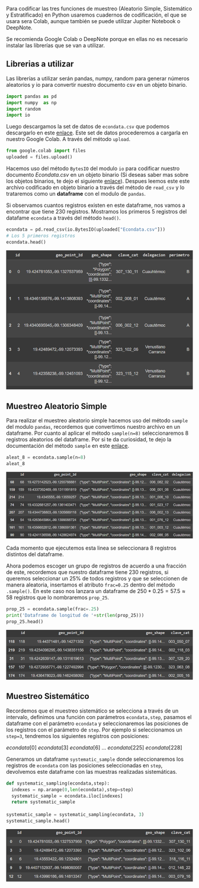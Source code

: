 Para codificar las tres funciones de muestreo (Aleatorio Simple, Sistemático y Estratificado) en Python usaremos cuadernos de codificación, el que se usara sera Colab, aunque también se puede utilizar Jupiter Notebook o DeepNote.

Se recomienda Google Colab o DeepNote porque en ellas no es necesario instalar las librerías que se van a utilizar.

## Librerias a utilizar

Las librerías a utilizar serán pandas, numpy, random para generar números aleatorios y io para convertir nuestro documento csv en un objeto binario.

```python
import pandas as pd
import numpy  as np
import random
import io
```

Luego descargamos la set de datos de `econdata.csv` que podemos descargarlo en este [enlace](https://static.platzi.com/media/public/uploads/econdata_ea911019-5acc-4c3e-94c1-4bae1896d167.csv). Este set de datos procederemos a cargarla en nuestro Google Colab. A través del método `upload`.

```python
from google.colab import files
uploaded = files.upload()
```

Hacemos uso del método `BytesIO` del modulo `io` para codificar nuestro documento *Econdata.csv* en un objeto binario (Si deseas saber mas sobre los objetos binarios, te dejo el siguiente [enlace](https://docs.python.org/3/glossary.html#term-bytes-like-object)). Despues leemos este este archivo codificado en objeto binario a través del método de `read_csv` y lo trataremos como un **dataframe** con el modulo de `pandas`.

Si observamos cuantos registros existen en este dataframe, nos vamos a encontrar que tiene 230 registros. Mostramos los primeros 5 registros del datafame `econdata` a través del método `head()`.

```python
econdata = pd.read_csv(io.BytesIO(uploaded["Econdata.csv"]))
# Los 5 primeros registros
econdata.head()
```

![](img/tabla_1.png)

## Muestreo Aleatorio Simple

Para realizar el muestreo aleatorio simple hacemos uso del método `sample` del modulo `pandas`, recordemos que convertimos nuestro archivo en un dataframe. Por cuanto al aplicar el método `sample(n=8)` seleccionaremos 8 registros aleatorios del dataframe. Por si te da curiosidad, te dejo la documentación del método `sample` en este [enlace](https://pandas.pydata.org/docs/reference/api/pandas.DataFrame.sample.html).

```python
aleat_8 = econdata.sample(n=8)
aleat_8
```

![](img/tabla_2.png)

Cada momento que ejecutemos esta linea se seleccionara 8 registros distintos del dataframe.

Ahora podemos escoger un grupo de registros de acuerdo a una fracción de este, recordemos que nuestro dataframe tiene 230 registros, si queremos seleccionar un 25% de todos registros y que se seleccionen de manera aleatoria, insertamos el atributo `frac=0.25` dentro del método `.sample()`. En este caso nos lanzara un dataframe de $250*0.25=57.5\approx58$ registros que lo nombraremos `prop_25`.

```python
prop_25 = econdata.sample(frac=.25)
print('Dataframe de longitud de '+str(len(prop_25)))
prop_25.head()
```

![](img/tabla_3.png)

## Muestreo Sistemático

Recordemos que el muestreo sistemático se selecciona a través de un intervalo, definimos una función con parámetros `econdata,step`, pasamos el dataframe con el parámetro `econdata` y seleccionaremos las posiciones de los registros con el parámetro de `step`. Por ejemplo si seleccionamos un `step=3`, tendremos los siguientes registros con posiciones:

$econdata[0]$
$econdata[3]$
$econdata[6]$
...
$econdata[225]$
$econdata[228]$

Generamos un dataframe `systematic_sample` donde seleccionaremos los registros de `econdata` con las posiciones seleccionadas en `step`, devolvemos este dataframe con las muestras realizadas sistemáticas.

```python
def systematic_sampling(econdata,step):
  indexes = np.arange(0,len(econdata),step=step)
  systematic_sample = econdata.iloc[indexes]
  return systematic_sample

systematic_sample = systematic_sampling(econdata, 3)
systematic_sample.head()
```

![](img/tabla_4.png)


